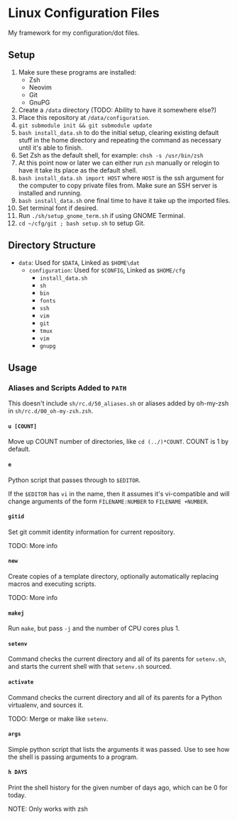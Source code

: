 # Linux Configuration Files

My framework for my configuration/dot files.

## Setup

1. Make sure these programs are installed:
    - Zsh
    - Neovim
    - Git
    - GnuPG
2. Create a `/data` directory (TODO: Ability to have it somewhere else?)
3. Place this repository at `/data/configuration`.
4. `git submodule init && git submodule update`
5. `bash install_data.sh` to do the initial setup, clearing existing default
   stuff in the home directory and repeating the command as necessary until
   it's able to finish.
6. Set Zsh as the default shell, for example: `chsh -s /usr/bin/zsh`
7. At this point now or later we can either run `zsh` manually or relogin to
   have it take its place as the default shell.
7. `bash install_data.sh import HOST` where `HOST` is the ssh argument for
   the computer to copy private files from. Make sure an SSH server is
   installed and running.
8. `bash install_data.sh` one final time to have it take up the imported files.
9. Set terminal font if desired.
10. Run `./sh/setup_gnome_term.sh` if using GNOME Terminal.
11. `cd ~/cfg/git ; bash setup.sh` to setup Git.

## Directory Structure

- `data`: Used for `$DATA`, Linked as `$HOME\dat`
    - `configuration`: Used for `$CONFIG`, Linked as `$HOME/cfg`
        - `install_data.sh`
        - `sh`
        - `bin`
        - `fonts`
        - `ssh`
        - `vim`
        - `git`
        - `tmux`
        - `vim`
        - `gnupg`

## Usage

### Aliases and Scripts Added to `PATH`

This doesn't include `sh/rc.d/50_aliases.sh` or aliases added by oh-my-zsh in
`sh/rc.d/00_oh-my-zsh.zsh`.

#### `u [COUNT]`

Move up COUNT number of directories, like `cd (../)*COUNT`. COUNT is 1 by
default.

#### `e`

Python script that passes through to `$EDITOR`.

If the `$EDITOR` has `vi` in the name, then it assumes it's vi-compatible and
will change arguments of the form `FILENAME:NUMBER` to `FILENAME +NUMBER`.

#### `gitid`

Set git commit identity information for current repository.

TODO: More info

#### `new`

Create copies of a template directory, optionally automatically replacing
macros and executing scripts.

TODO: More info

#### `makej`

Run `make`, but pass `-j` and the number of CPU cores plus 1.

#### `setenv`

Command checks the current directory and all of its parents for `setenv.sh`,
and starts the current shell with that `setenv.sh` sourced.

#### `activate`

Command checks the current directory and all of its parents for a Python
virtualenv, and sources it.

TODO: Merge or make like `setenv`.

#### `args`

Simple python script that lists the arguments it was passed. Use to see how the
shell is passing arguments to a program.

#### `h DAYS`

Print the shell history for the given number of days ago, which can be 0 for
today.

NOTE: Only works with zsh
